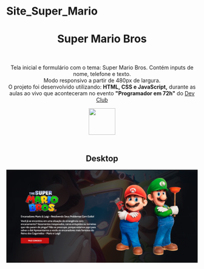 # Site_Super_Mario

<h1 align=center>Super Mario Bros</h1>
<br>
<p align=center>Tela inicial e formulário com o tema: Super Mario Bros. Contém inputs de nome, telefone e texto. 
  <br>
  Modo responsivo a partir de 480px de largura.
  <br>
  O projeto foi desenvolvido utilizando: <b>HTML, CSS e JavaScript,</b> durante as aulas ao vivo que aconteceram no evento <b>"Programador em 72h"</b> do <a href="https://rodolfomori.com.br/devclub/" target="_blank">Dev Club</a></p>
<div align=center>
  <a href="https://rodolfomori.com.br/devclub/">
    <img width=70px height=70px src="https://rodolfomori.com.br/wp-content/webp-express/webp-images/uploads/elementor/thumbs/LOGO_1-pl6s0w83bob17fyv2myc9hccfjkrd6md916y3lfbcg.png.webp">
  </a>
</div>
<br>

<div align=center>
  <h2>Desktop</h2>
  <a href="https://cyberxdolly.github.io/projeto-mario-bros/">
    <img src="https://github.com/CYBERxDOLLY/projeto-mario-bros/blob/main/assets/img/mario-desktop.png?raw=true">
    <br><br>
   
